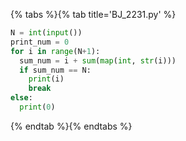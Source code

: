 {% tabs %}{% tab title='BJ_2231.py' %}

```py
N = int(input())
print_num = 0
for i in range(N+1):
  sum_num = i + sum(map(int, str(i)))
  if sum_num == N:
    print(i)
    break
else:
  print(0)
```

{% endtab %}{% endtabs %}
